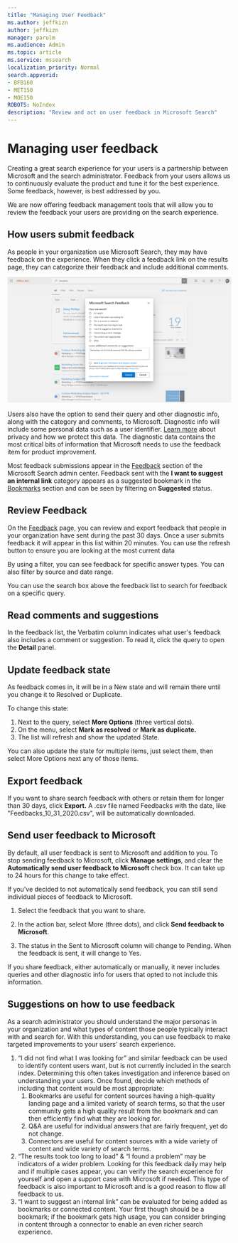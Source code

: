 ```yaml
---
title: "Managing User Feedback"
ms.author: jeffkizn
author: jeffkizn
manager: parulm
ms.audience: Admin
ms.topic: article
ms.service: mssearch
localization_priority: Normal
search.appverid:
- BFB160
- MET150
- MOE150
ROBOTS: NoIndex
description: "Review and act on user feedback in Microsoft Search"
---
```


# Managing user feedback

Creating a great search experience for your users is a partnership between Microsoft and the search administrator. Feedback from your users allows us to continuously evaluate the product and tune it for the best experience. Some feedback, however, is best addressed by you.

We are now offering feedback management tools that will allow you to review the feedback your users are providing on the search experience.

## How users submit feedback

As people in your organization use Microsoft Search, they may have feedback on the experience. When they click a feedback link on the results page, they can categorize their feedback and include additional comments.

![feedback-global-dialog.png](media/feedback-global-dialog.png)

Users also have the option to send their query and other diagnostic info, along with the category and comments, to Microsoft. Diagnostic info will include some personal data such as a user identifier. [Learn more](https://privacy.microsoft.com/en-US/privacystatement) about privacy and how we protect this data. The diagnostic data contains the most critical bits of information that Microsoft needs to use the feedback item for product improvement.

Most feedback submissions appear in the [Feedback](https://admin.microsoft.com/Adminportal/Home#/MicrosoftSearch/feedback) section of the Microsoft Search admin center. Feedback sent with the **I want to suggest an internal link** category appears as a suggested bookmark in the [Bookmarks](https://admin-ignite.microsoft.com/Adminportal/Home#/MicrosoftSearch/bookmarks) section and can be seen by filtering on **Suggested** status.

## Review Feedback

On the [Feedback](https://admin.microsoft.com/Adminportal/Home#/MicrosoftSearch/feedback) page, you can review and export feedback that people in your organization have sent during the past 30 days. Once a user submits feedback it will appear in this list within 20 minutes. You can use the refresh button to ensure you are looking at the most current data

By using a filter, you can see feedback for specific answer types. You can also filter by source and date range.

You can use the search box above the feedback list to search for feedback on a specific query.

## Read comments and suggestions

In the feedback list, the Verbatim column indicates what user's feedback also includes a comment or suggestion. To read it, click the query to open the **Detail** panel.

## Update feedback state

As feedback comes in, it will be in a New state and will remain there until you change it to Resolved or Duplicate.

To change this state:

1. Next to the query, select **More Options** (three vertical dots).
1. On the menu, select **Mark as resolved** or **Mark as duplicate.**
1. The list will refresh and show the updated State.

You can also update the state for multiple items, just select them, then select More Options next any of those items.

## Export feedback

If you want to share search feedback with others or retain them for longer than 30 days, click **Export.** A .csv file named Feedbacks with the date, like "Feedbacks_10_31_2020.csv", will be automatically downloaded.

## Send user feedback to Microsoft

By default, all user feedback is sent to Microsoft and addition to you. To stop sending feedback to Microsoft, click **Manage settings**, and clear the **Automatically send user feedback to Microsoft** check box. It can take up to 24 hours for this change to take effect.

If you've decided to not automatically send feedback, you can still send individual pieces of feedback to Microsoft.

1. Select the feedback that you want to share.
1. In the action bar, select More (three dots), and click **Send feedback to Microsoft**.

1. The status in the Sent to Microsoft column will change to Pending. When the feedback is sent, it will change to Yes.

If you share feedback, either automatically or manually, it never includes queries and other diagnostic info for users that opted to not include this information.

## Suggestions on how to use feedback

As a search administrator you should understand the major personas in your organization and what types of content those people typically interact with and search for. With this understanding, you can use feedback to make targeted improvements to your users' search experience.

1. “I did not find what I was looking for” and similar feedback can be used to identify content users want, but is not currently included in the search index. Determining this often takes investigation and inference based on understanding your users. Once found, decide which methods of including that content would be most appropriate:
    1. Bookmarks are useful for content sources having a high-quality landing page and a limited variety of search terms, so that the user community gets a high quality result from the bookmark and can then efficiently find what they are looking for.
    1. Q&A are useful for individual answers that are fairly frequent, yet do not change.
    1. Connectors are useful for content sources with a wide variety of content and wide variety of search terms.
1. “The results took too long to load” & “I found a problem” may be indicators of a wider problem. Looking for this feedback daily may help and if multiple cases appear, you can verify the search experience for yourself and open a support case with Microsoft if needed. This type of feedback is also important to Microsoft and is a good reason to flow all feedback to us.
1. “I want to suggest an internal link” can be evaluated for being added as bookmarks or connected content. Your first though should be a bookmark; if the bookmark gets high usage, you can consider bringing in content through a connector to enable an even richer search experience.

